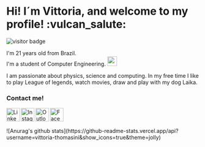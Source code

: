 <h1>Hi! I´m Vittoria, and welcome to my profile! :vulcan_salute:</h1>
<div>
<img src="https://visitor-badge.glitch.me/badge?page_id=vittoria-thomasini.vittoria-thomasini" alt="visitor badge"/>
<p align="justify"> 
I'm 21 years old from Brazil.</br>
I'm a student of Computer Engineering. <img src="https://media.giphy.com/media/SUEN0j6R09jeEriEWr/giphy.gif" width="25"> 

I am passionate about physics, science and computing. In my free time I like to play League of legends, watch movies, draw and play with my dog Laika.
</p>
<h3>Contact me!</h3>

<a target="_blank" href="https://www.linkedin.com/in/vittoria-thomasini">
  <img align="left" alt="Linkedin" width="35px" src="https://cdn.jsdelivr.net/npm/simple-icons@v3/icons/linkedin.svg" />
</a>
<a target="_blank" href="https://www.instagram.com/vittoria-thomasini/">
  <img align="left" alt="Instagram" width="35px" src="https://cdn.jsdelivr.net/npm/simple-icons@v3/icons/instagram.svg" />
</a>
<a target="_blank" href="mailto:vittoriathomasini@hotmail.com">
  <img align="left" alt="Outlook" width="35px" src="https://cdn.jsdelivr.net/npm/simple-icons@v3/icons/microsoftoutlook.svg" />
</a>
<a target="_blank" href="https://fb.com/vittoriathomasini">
  <img align="left" alt="Facebook" width="35px" src="https://cdn.jsdelivr.net/npm/simple-icons@v3/icons/facebook.svg" />
</a>
</div>
</br>
</br>
</br>
![Anurag's github stats](https://github-readme-stats.vercel.app/api?username=vittoria-thomasini&show_icons=true&theme=jolly)
